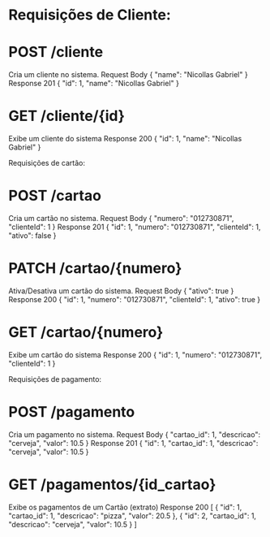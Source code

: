 # Requisições de Cliente:

# POST /cliente
Cria um cliente no sistema.
Request Body
{
    "name": "Nicollas Gabriel"
}
Response 201
{
    "id": 1,
    "name": "Nicollas Gabriel"
}

# GET /cliente/{id}
Exibe um cliente do sistema
Response 200
{
    "id": 1,
    "name": "Nicollas Gabriel"
}

Requisições de cartão:

# POST /cartao
Cria um cartão no sistema.
Request Body
{
    "numero": "012730871",
    "clienteId": 1
}
Response 201
{
    "id": 1,
    "numero": "012730871",
    "clienteId": 1,
    "ativo": false
}

# PATCH /cartao/{numero}
Ativa/Desativa um cartão do sistema.
Request Body
{
    "ativo": true
}
Response 200
{
    "id": 1,
    "numero": "012730871",
    "clienteId": 1,
    "ativo": true
}

# GET /cartao/{numero}
Exibe um cartão do sistema
Response 200
{
    "id": 1,
    "numero": "012730871",
    "clienteId": 1
}

Requisições de pagamento:

# POST /pagamento
Cria um pagamento no sistema.
Request Body
{
    "cartao_id": 1,
    "descricao": "cerveja",
    "valor": 10.5 
}
Response 201
{
    "id": 1,
    "cartao_id": 1,
    "descricao": "cerveja",
    "valor": 10.5 
}

# GET /pagamentos/{id_cartao}
Exibe os pagamentos de um Cartão (extrato)
Response 200
[
    {
        "id": 1,
        "cartao_id": 1,
        "descricao": "pizza",
        "valor": 20.5 
    },
    {
        "id": 2,
        "cartao_id": 1,
        "descricao": "cerveja",
        "valor": 10.5 
    }
]
